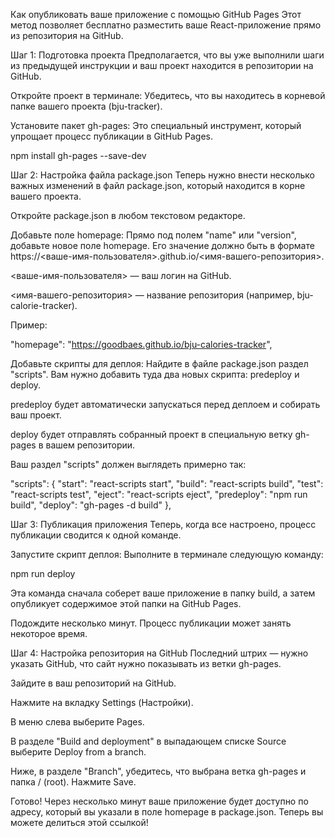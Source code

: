 Как опубликовать ваше приложение с помощью GitHub Pages
Этот метод позволяет бесплатно разместить ваше React-приложение прямо из репозитория на GitHub.

Шаг 1: Подготовка проекта
Предполагается, что вы уже выполнили шаги из предыдущей инструкции и ваш проект находится в репозитории на GitHub.

Откройте проект в терминале: Убедитесь, что вы находитесь в корневой папке вашего проекта (bju-tracker).

Установите пакет gh-pages: Это специальный инструмент, который упрощает процесс публикации в GitHub Pages.

npm install gh-pages --save-dev

Шаг 2: Настройка файла package.json
Теперь нужно внести несколько важных изменений в файл package.json, который находится в корне вашего проекта.

Откройте package.json в любом текстовом редакторе.

Добавьте поле homepage: Прямо под полем "name" или "version", добавьте новое поле homepage. Его значение должно быть в формате https://<ваше-имя-пользователя>.github.io/<имя-вашего-репозитория>.

<ваше-имя-пользователя> — ваш логин на GitHub.

<имя-вашего-репозитория> — название репозитория (например, bju-calorie-tracker).

Пример:

"homepage": "https://goodbaes.github.io/bju-calories-tracker",

Добавьте скрипты для деплоя: Найдите в файле package.json раздел "scripts". Вам нужно добавить туда два новых скрипта: predeploy и deploy.

predeploy будет автоматически запускаться перед деплоем и собирать ваш проект.

deploy будет отправлять собранный проект в специальную ветку gh-pages в вашем репозитории.

Ваш раздел "scripts" должен выглядеть примерно так:

"scripts": {
  "start": "react-scripts start",
  "build": "react-scripts build",
  "test": "react-scripts test",
  "eject": "react-scripts eject",
  "predeploy": "npm run build",
  "deploy": "gh-pages -d build"
},

Шаг 3: Публикация приложения
Теперь, когда все настроено, процесс публикации сводится к одной команде.

Запустите скрипт деплоя: Выполните в терминале следующую команду:

npm run deploy

Эта команда сначала соберет ваше приложение в папку build, а затем опубликует содержимое этой папки на GitHub Pages.

Подождите несколько минут. Процесс публикации может занять некоторое время.

Шаг 4: Настройка репозитория на GitHub
Последний штрих — нужно указать GitHub, что сайт нужно показывать из ветки gh-pages.

Зайдите в ваш репозиторий на GitHub.

Нажмите на вкладку Settings (Настройки).

В меню слева выберите Pages.

В разделе "Build and deployment" в выпадающем списке Source выберите Deploy from a branch.

Ниже, в разделе "Branch", убедитесь, что выбрана ветка gh-pages и папка / (root). Нажмите Save.

Готово!
Через несколько минут ваше приложение будет доступно по адресу, который вы указали в поле homepage в package.json. Теперь вы можете делиться этой ссылкой!
